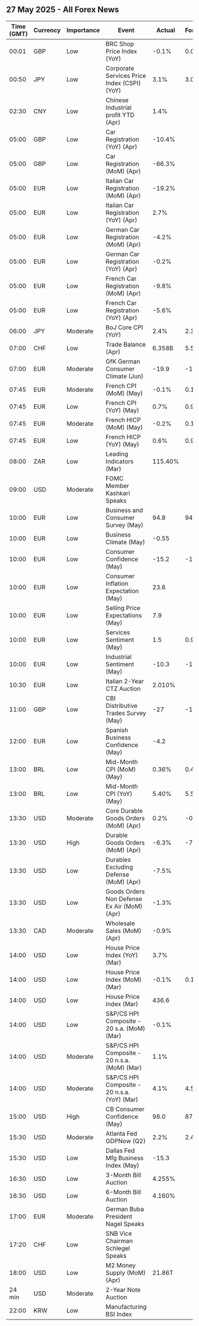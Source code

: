## 27 May 2025 - All Forex News

| Time (GMT) | Currency | Importance | Event | Actual | Forecast | Previous |
|------|----------|------------|-------|--------|----------|----------|
| 00:01 | GBP | Low | BRC Shop Price Index (YoY) | -0.1% | 0.0% | -0.1% |
| 00:50 | JPY | Low | Corporate Services Price Index (CSPI) (YoY) | 3.1% | 3.0% | 3.3% |
| 02:30 | CNY | Low | Chinese Industrial profit YTD (Apr) | 1.4% |  | 0.8% |
| 05:00 | GBP | Low | Car Registration (YoY) (Apr) | -10.4% |  | 12.4% |
| 05:00 | GBP | Low | Car Registration (MoM) (Apr) | -66.3% |  | 324.8% |
| 05:00 | EUR | Low | Italian Car Registration (MoM) (Apr) | -19.2% |  | 24.8% |
| 05:00 | EUR | Low | Italian Car Registration (YoY) (Apr) | 2.7% |  | 6.3% |
| 05:00 | EUR | Low | German Car Registration (MoM) (Apr) | -4.2% |  | 24.6% |
| 05:00 | EUR | Low | German Car Registration (YoY) (Apr) | -0.2% |  | -3.9% |
| 05:00 | EUR | Low | French Car Registration (MoM) (Apr) | -9.8% |  | 8.7% |
| 05:00 | EUR | Low | French Car Registration (YoY) (Apr) | -5.6% |  | -14.5% |
| 06:00 | JPY | Moderate | BoJ Core CPI (YoY) | 2.4% | 2.3% | 2.2% |
| 07:00 | CHF | Low | Trade Balance (Apr) | 6.358B | 5.550B | 6.290B |
| 07:00 | EUR | Moderate | GfK German Consumer Climate (Jun) | -19.9 | -19.9 | -20.8 |
| 07:45 | EUR | Moderate | French CPI (MoM) (May) | -0.1% | 0.1% | 0.6% |
| 07:45 | EUR | Low | French CPI (YoY) (May) | 0.7% | 0.9% | 0.8% |
| 07:45 | EUR | Moderate | French HICP (MoM) (May) | -0.2% | 0.1% | 0.7% |
| 07:45 | EUR | Low | French HICP (YoY) (May) | 0.6% | 0.9% | 0.9% |
| 08:00 | ZAR | Low | Leading Indicators (Mar) | 115.40% |  | 114.12% |
| 09:00 | USD | Moderate | FOMC Member Kashkari Speaks |  |  |  |
| 10:00 | EUR | Low | Business and Consumer Survey (May) | 94.8 | 94.0 | 93.8 |
| 10:00 | EUR | Low | Business Climate (May) | -0.55 |  | -0.66 |
| 10:00 | EUR | Low | Consumer Confidence (May) | -15.2 | -15.2 | -16.7 |
| 10:00 | EUR | Low | Consumer Inflation Expectation (May) | 23.6 |  | 29.4 |
| 10:00 | EUR | Low | Selling Price Expectations (May) | 7.9 |  | 10.6 |
| 10:00 | EUR | Low | Services Sentiment (May) | 1.5 | 0.9 | 1.6 |
| 10:00 | EUR | Low | Industrial Sentiment (May) | -10.3 | -11.0 | -11.0 |
| 10:30 | EUR | Low | Italian 2-Year CTZ Auction | 2.010% |  | 2.000% |
| 11:00 | GBP | Low | CBI Distributive Trades Survey (May) | -27 | -18 | -8 |
| 12:00 | EUR | Low | Spanish Business Confidence (May) | -4.2 |  | -4.1 |
| 13:00 | BRL | Low | Mid-Month CPI (MoM) (May) | 0.36% | 0.44% | 0.43% |
| 13:00 | BRL | Low | Mid-Month CPI (YoY) (May) | 5.40% | 5.50% | 5.49% |
| 13:30 | USD | Moderate | Core Durable Goods Orders (MoM) (Apr) | 0.2% | -0.1% | -0.2% |
| 13:30 | USD | High | Durable Goods Orders (MoM) (Apr) | -6.3% | -7.6% | 7.6% |
| 13:30 | USD | Low | Durables Excluding Defense (MoM) (Apr) | -7.5% |  | 9.0% |
| 13:30 | USD | Low | Goods Orders Non Defense Ex Air (MoM) (Apr) | -1.3% |  | 0.3% |
| 13:30 | CAD | Moderate | Wholesale Sales (MoM) (Apr) | -0.9% |  | 0.2% |
| 14:00 | USD | Low | House Price Index (YoY) (Mar) | 3.7% |  | 3.9% |
| 14:00 | USD | Low | House Price Index (MoM) (Mar) | -0.1% | 0.1% | 0.0% |
| 14:00 | USD | Low | House Price Index (Mar) | 436.6 |  | 436.8 |
| 14:00 | USD | Low | S&P/CS HPI Composite - 20 s.a. (MoM) (Mar) | -0.1% |  | 0.4% |
| 14:00 | USD | Moderate | S&P/CS HPI Composite - 20 n.s.a. (MoM) (Mar) | 1.1% |  | 0.7% |
| 14:00 | USD | Moderate | S&P/CS HPI Composite - 20 n.s.a. (YoY) (Mar) | 4.1% | 4.5% | 4.5% |
| 15:00 | USD | High | CB Consumer Confidence (May) | 98.0 | 87.1 | 85.7 |
| 15:30 | USD | Moderate | Atlanta Fed GDPNow (Q2) | 2.2% | 2.4% | 2.4% |
| 15:30 | USD | Low | Dallas Fed Mfg Business Index (May) | -15.3 |  | -35.8 |
| 16:30 | USD | Low | 3-Month Bill Auction | 4.255% |  | 4.285% |
| 16:30 | USD | Low | 6-Month Bill Auction | 4.160% |  | 4.140% |
| 17:00 | EUR | Moderate | German Buba President Nagel Speaks |  |  |  |
| 17:20 | CHF | Low | SNB Vice Chairman Schlegel Speaks |  |  |  |
| 18:00 | USD | Low | M2 Money Supply (MoM) (Apr) | 21.86T |  | 21.76T |
| 24 min | USD | Moderate | 2-Year Note Auction |  |  | 3.795% |
| 22:00 | KRW | Low | Manufacturing BSI Index |  |  | 68 |
